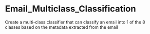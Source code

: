 # Email_Multiclass_Classification
Create a multi-class classifier that can classify an email into 1 of the 8 classes based on the metadata extracted from the email
